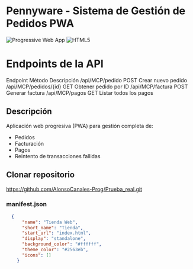 # Pennyware - Sistema de Gestión de Pedidos PWA

![Progressive Web App](https://img.shields.io/badge/PWA-Supported-success.svg)
![HTML5](https://img.shields.io/badge/HTML5-Compatible-blue.svg)

# Endpoints de la API
Endpoint	              Método	    Descripción
/api/MCP/pedido	         POST	      Crear nuevo pedido
/api/MCP/pedidos/{id}	   GET	      Obtener pedido por ID
/api/MCP/factura	       POST	      Generar factura
/api/MCP/pagos	         GET	      Listar todos los pagos

##  Descripción
Aplicación web progresiva (PWA) para gestión completa de:
- Pedidos
- Facturación
- Pagos
- Reintento de transacciones fallidas

## Clonar repositorio
https://github.com/AlonsoCanales-Prog/Prueba_real.git

  ### manifest.json
  ```json
    {
        "name": "Tienda Web",
        "short_name": "Tienda",
        "start_url": "index.html",
        "display": "standalone",
        "background_color": "#ffffff",
        "theme_color": "#2563eb",
        "icons": []
      }

